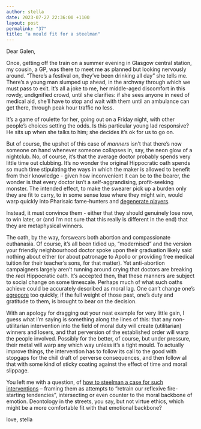 ```yaml
---
author: stella
date: 2023-07-27 22:36:00 +1100
layout: post
permalink: "37"
title: "a mould fit for a steelman"
---
```


Dear Galen, 

Once, getting off the train on a summer evening in Glasgow central station, my cousin, a GP, was there to meet me as planned but looking nervously around. “There’s a festival on, they’ve been drinking all day” she tells me. There’s a young man slumped up ahead, in the archway through which we must pass to exit. It’s all a joke to me, her middle-aged discomfort in this rowdy, undignified crowd, until she clarifies: if she sees anyone in need of medical aid, she’ll have to stop and wait with them until an ambulance can get there, through peak hour traffic no less. 

It’s a game of roulette for her, going out on a Friday night, with other people’s choices setting the odds. Is this particular young lad responsive? He sits up when she talks to him; she decides it’s ok for us to go on.  

But of course, the upshot of this case of *manners* isn’t that there’s now someone on hand whenever someone collapses in, say, the neon glow of a nightclub. No, of course, it’s that the average doctor probably spends very little time out clubbing. It’s no wonder the original Hippocratic oath spends so much time stipulating the ways in which the maker is allowed to benefit from their knowledge - given how inconvenient it can be to the bearer, the wonder is that every doctor isn’t a self-aggrandising, profit-seeking monster. The intended effect, to make the swearer pick up a burden only they are fit to carry, to in some sense lose where they might win, would warp quickly into Pharisaic fame-hunters and [degenerate players](https://tis.so/kingmakers). 

Instead, it must convince them - either that they should genuinely lose now, to win later, or (and I’m not sure that this really is different in the end) that they are metaphysical winners. 

The oath, by the way, forswears both abortion and compassionate euthanasia. Of course, it’s all been tidied up, “modernised” and the version your friendly neighbourhood doctor spoke upon their graduation likely said nothing about either (or about patronage to Apollo or providing free medical tuition for their teacher’s sons, for that matter). Yet anti-abortion campaigners largely aren’t running around crying that doctors are breaking the *real* Hippocratic oath. It’s accepted then, that these manners are subject to social change on some timescale. Perhaps much of what such oaths achieve could be accurately described as moral lag. One can’t change one’s [egregore](https://angst.blog/36) too quickly, if the full weight of those past, one’s duty and gratitude to them, is brought to bear on the decision.

With an apology for dragging out your neat example for very little gain, I guess what I’m saying is something along the lines of this: that any non-utilitarian intervention into the field of moral duty will create (utilitarian) winners and losers, and that perversion of the established order will warp the people involved. Possibly for the better, of course, but under pressure, their metal will warp any which way unless it’s a tight mould. To actually improve things, the intervention has to follow its call to the good with stopgaps for the chill draft of perverse consequences, and then follow all that with some kind of sticky coating against the effect of time and moral slippage.

You left me with a question, of [how to steelman a case for such interventions](https://angst.blog/36) – framing them as attempts to “retrain our reflexive fire-starting tendencies”, intersecting or even counter to the moral backbone of emotion. Deontology in the streets, you say, but not virtue ethics, which might be a more comfortable fit with that emotional backbone? 

love, 
stella
